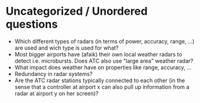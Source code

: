 
# Uncategorized / Unordered questions
- Which different types of radars (in terms of power, accuracy, range, ...) are used and wich type is used for what?
- Most bigger airports have (afaik) their own local weather radars to detect i.e. microbursts. Does ATC also use "large area" weather radar?
- What impact does weather have on properties like range, accuracy, ...
- Redundancy in radar systems?
- Are the ATC radar stations typically connected to each other (in the sense that a controller at airport x can also pull up information from a radar at airport y on her screen)?
